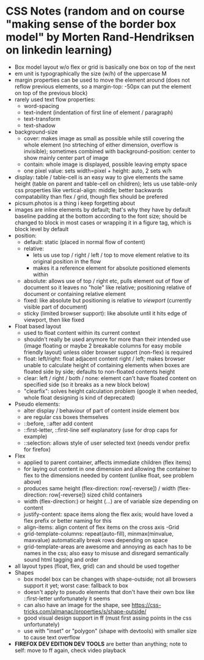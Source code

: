  # CSS Notes (random and on course "making sense of the border box model" by Morten Rand-Hendriksen on linkedin learning)

- Box model layout w/o flex or grid is basically one box on top of the next
- em unit is typographically the size (w/h) of the uppercase M
- margin properties can be used to move the element around (does not reflow previous elements, so a margin-top: -50px can put the element on top of the previous block)
- rarely used text flow properties: 
  - word-spacing
  - text-indent (indentation of first line of element / paragraph)
  - text-transform
  - text-shadow
- background-size
  - cover: makes image as small as possible while still covering the whole element (no strteching of either dimension, overflow is invisible); sometimes combined with background-position: center to show mainly center part of image
  - contain: whole image is displayed, possible leaving empty space
  - one pixel value: sets width=pixel + height: auto, 2 sets w/h
- display: table / table-cell is an easy way to give elements the same height (table on parent and table-cell on children); lets us use table-only css properties like vertical-align: middle; better backwards compatability than flex / grid, though flex should be prefered
- picsum.photos is a thing i keep forgetting about
- images are inline elements by default; that's why they have by default baseline padding at the bottom according to the font size; should be changed to block in most cases or wrapping it in a figure tag, which is block level by default
- position: 
  - default: static (placed in normal flow of content)
  - relative: 
    - lets us use top / right / left / top to move element relative to its original position in the flow
    - makes it a reference element for absolute positioned elements within
  - absolute: allows use of top / right etc, pulls element out of flow of document so it leaves no "hole" like relative; positioning relative of document or containing relative element
  - fixed: like absolute but positioning is relative to *viewport* (currently visible part of document)
  - sticky (limited browser support): like absolute until it hits edge of viewport, then like fixed
- Float based layout
  - used to float content within its current context
  - shouldn't really be used anymore for more than their intended use (image floating or maybe 2 breakable columns for easy mobile friendly layout) unless older browser support (non-flex) is required
  - float: left/right: float adjacent content right / left; makes browser unable to calculate height of containing elements when boxes are floated side by side; defaults to non-floated contents height
  - clear: left / right / both / none: element can't have floated content on specified side (so it breaks as a new block below)
  - "clearfix": solves height calculation problem (google it when needed, whole float designing is kind of deprecated)
- Pseudo elements: 
  - alter display / behaviour of part of content inside element box
  - are regular css boxes themselves
  - ::before, ::after add content
  - ::first-letter, ::first-line self explanatory (use for drop caps for example)
  - ::selection: allows style of user selected text (needs vendor prefix for firefox)
- Flex
  - applied to parent container, affects immediate children (flex items)
  - for laying out content in one dimension and allowing the container to flex to the dimensions needed by content (unlike float, see problem above)
  - produces same height (flex-direction: row[-reverse]) / width (flex-direction: row[-reverse]) sized child containers
  - width (flex-direction:) or height (...) are of variable size depending on content
  - justify-content: space items along the flex axis; would have loved a flex prefix or better naming for this
  - align-items: align content of flex items on the cross axis
-Grid
  - grid-template-columns: repeat(auto-fill), minmax(minvalue, maxvalue) automatically break rows depending on space
  - grid-template-areas are awesome and annoying as each has to be names in the css; also easy to misuse and disregard semantically sound html tagging and order
- all layout types (float, flex, grid) can and should be used together
- Shapes
  - box model box can be changes with shape-outside; not all browsers support it yet; worst case: fallback to box
  - doesn't apply to pseudo elements that don't have their own box like ::first-letter unfortunately it seems
  - can also have an image for the shape, see https://css-tricks.com/almanac/properties/s/shape-outside/
  - good visual design support in ff (must first assing points in the css unfortunately)
  - use with "inset" or "polygon" (shape with devtools) with smaller size to cause text overflow
- **FIREFOX DEV EDITION DEV TOOLS** are better than anything; note to self: move to ff again, check video playback